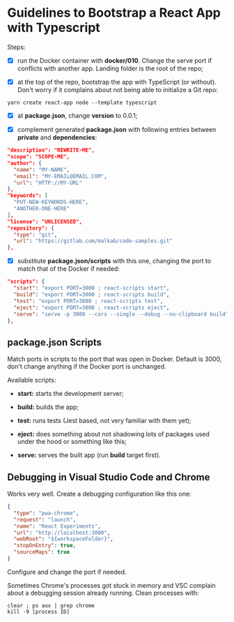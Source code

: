 # Guidelines to Bootstrap a React App with Typescript

Steps:

- [x] run the Docker container with **docker/010**. Change the serve port if conflicts with another app. Landing folder is the root of the repo;

- [x] at the top of the repo, bootstrap the app with TypeScript (or without). Don't worry if it complains about not being able to initialize a Git repo:

```shell
yarn create react-app node --template typescript
```

- [x] at **package.json**, change **version** to 0.0.1;

- [x] complement generated **package.json** with following entries between **private** and **dependencies**:

```json
"description": "REWRITE-ME",
"scope": "SCOPE-ME",
"author": {
  "name": "MY-NAME",
  "email": "MY-EMAIL@EMAIL.COM",
  "url": "HTTP://MY-URL"
},
"keywords": [
  "PUT-NEW-KEYWORDS-HERE",
  "ANOTHER-ONE-HERE"
],
"license": "UNLICENSED",
"repository": {
  "type": "git",
  "url": "https://gitlab.com/malkab/code-samples.git"
},
```

- [x] substitute **package.json/scripts** with this one, changing the port to match that of the Docker if needed:

```json
"scripts": {
  "start": "export PORT=3000 ; react-scripts start",
  "build": "export PORT=3000 ; react-scripts build",
  "test": "export PORT=3000 ; react-scripts test",
  "eject": "export PORT=3000 ; react-scripts eject",
  "serve": "serve -p 3000 --cors --single --debug --no-clipboard build"
},
```


## package.json Scripts

Match ports in scripts to the port that was open in Docker. Default is 3000, don't change anything if the Docker port is unchanged.

Available scripts:

- **start:** starts the development server;

- **build:** builds the app;

- **test:** runs tests (Jest based, not very familiar with them yet);

- **eject:** does something about not shadowing lots of packages used under the hood or something like this;

- **serve:** serves the built app (run **build** target first).


## Debugging in Visual Studio Code and Chrome

Works very well. Create a debugging configuration like this one:

```json
{
  "type": "pwa-chrome",
  "request": "launch",
  "name": "React Experiments",
  "url": "http://localhost:3000",
  "webRoot": "${workspaceFolder}",
  "stopOnEntry": true,
  "sourceMaps": true
}
```

Configure and change the port if needed.

Sometimes Chrome's processes got stuck in memory and VSC complain about a debugging session already running. Clean processes with:

```shell
clear ; ps aux | grep chrome
kill -9 [process ID]
```
